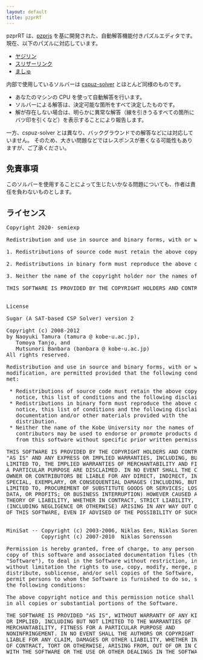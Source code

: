 ```yaml
---
layout: default
title: pzprRT
---
```


pzprRT は、[pzprjs](https://github.com/robx/pzprjs/) を基に開発された、自動解答機能付きパズルエディタです。
現在、以下のパズルに対応しています。

- [ヤジリン](p.html?yajilin)
- [スリザーリンク](p.html?slither)
- [ましゅ](p.html?mashu)

内部で使用しているソルバーは [cspuz-solver](../games/cspuz-solver/index.html) とほとんど同様のものです。

- あなたのマシンの CPU を使って自動解答を行います。
- ソルバーによる解答は、決定可能な箇所をすべて決定したものです。
- 解が存在しない場合は、明らかに異常な解答（線を引きうるすべての箇所にバツ印を引くなど）を表示することにより報告します。

一方、cspuz-solver とは異なり、バックグラウンドでの解答などには対応していません。
そのため、大きい問題などではレスポンスが悪くなる可能性もありますが、ご了承ください。

## 免責事項

このソルバーを使用することによって生じたいかなる問題についても、作者は責任を負わないものとします。

## ライセンス

<pre style="overflow:auto">
Copyright 2020- semiexp

Redistribution and use in source and binary forms, with or without modification, are permitted provided that the following conditions are met:

1. Redistributions of source code must retain the above copyright notice, this list of conditions and the following disclaimer.

2. Redistributions in binary form must reproduce the above copyright notice, this list of conditions and the following disclaimer in the documentation and/or other materials provided with the distribution.

3. Neither the name of the copyright holder nor the names of its contributors may be used to endorse or promote products derived from this software without specific prior written permission.

THIS SOFTWARE IS PROVIDED BY THE COPYRIGHT HOLDERS AND CONTRIBUTORS "AS IS" AND ANY EXPRESS OR IMPLIED WARRANTIES, INCLUDING, BUT NOT LIMITED TO, THE IMPLIED WARRANTIES OF MERCHANTABILITY AND FITNESS FOR A PARTICULAR PURPOSE ARE DISCLAIMED. IN NO EVENT SHALL THE COPYRIGHT HOLDER OR CONTRIBUTORS BE LIABLE FOR ANY DIRECT, INDIRECT, INCIDENTAL, SPECIAL, EXEMPLARY, OR CONSEQUENTIAL DAMAGES (INCLUDING, BUT NOT LIMITED TO, PROCUREMENT OF SUBSTITUTE GOODS OR SERVICES; LOSS OF USE, DATA, OR PROFITS; OR BUSINESS INTERRUPTION) HOWEVER CAUSED AND ON ANY THEORY OF LIABILITY, WHETHER IN CONTRACT, STRICT LIABILITY, OR TORT (INCLUDING NEGLIGENCE OR OTHERWISE) ARISING IN ANY WAY OUT OF THE USE OF THIS SOFTWARE, EVEN IF ADVISED OF THE POSSIBILITY OF SUCH DAMAGE.


License

Sugar (A SAT-based CSP Solver) version 2

Copyright (c) 2008-2012
by Naoyuki Tamura (tamura @ kobe-u.ac.jp),
   Tomoya Tanjo, and
   Mutsunori Banbara (banbara @ kobe-u.ac.jp)
All rights reserved.

Redistribution and use in source and binary forms, with or without
modification, are permitted provided that the following conditions are
met:

 * Redistributions of source code must retain the above copyright
   notice, this list of conditions and the following disclaimer.
 * Redistributions in binary form must reproduce the above copyright
   notice, this list of conditions and the following disclaimer in the
   documentation and/or other materials provided with the
   distribution.
 * Neither the name of the Kobe University nor the names of its
   contributors may be used to endorse or promote products derived
   from this software without specific prior written permission.

THIS SOFTWARE IS PROVIDED BY THE COPYRIGHT HOLDERS AND CONTRIBUTORS
"AS IS" AND ANY EXPRESS OR IMPLIED WARRANTIES, INCLUDING, BUT NOT
LIMITED TO, THE IMPLIED WARRANTIES OF MERCHANTABILITY AND FITNESS FOR
A PARTICULAR PURPOSE ARE DISCLAIMED. IN NO EVENT SHALL THE COPYRIGHT
OWNER OR CONTRIBUTORS BE LIABLE FOR ANY DIRECT, INDIRECT, INCIDENTAL,
SPECIAL, EXEMPLARY, OR CONSEQUENTIAL DAMAGES (INCLUDING, BUT NOT
LIMITED TO, PROCUREMENT OF SUBSTITUTE GOODS OR SERVICES; LOSS OF USE,
DATA, OR PROFITS; OR BUSINESS INTERRUPTION) HOWEVER CAUSED AND ON ANY
THEORY OF LIABILITY, WHETHER IN CONTRACT, STRICT LIABILITY, OR TORT
(INCLUDING NEGLIGENCE OR OTHERWISE) ARISING IN ANY WAY OUT OF THE USE
OF THIS SOFTWARE, EVEN IF ADVISED OF THE POSSIBILITY OF SUCH DAMAGE.


MiniSat -- Copyright (c) 2003-2006, Niklas Een, Niklas Sorensson
           Copyright (c) 2007-2010  Niklas Sorensson

Permission is hereby granted, free of charge, to any person obtaining a
copy of this software and associated documentation files (the
"Software"), to deal in the Software without restriction, including
without limitation the rights to use, copy, modify, merge, publish,
distribute, sublicense, and/or sell copies of the Software, and to
permit persons to whom the Software is furnished to do so, subject to
the following conditions:

The above copyright notice and this permission notice shall be included
in all copies or substantial portions of the Software.

THE SOFTWARE IS PROVIDED "AS IS", WITHOUT WARRANTY OF ANY KIND, EXPRESS
OR IMPLIED, INCLUDING BUT NOT LIMITED TO THE WARRANTIES OF
MERCHANTABILITY, FITNESS FOR A PARTICULAR PURPOSE AND
NONINFRINGEMENT. IN NO EVENT SHALL THE AUTHORS OR COPYRIGHT HOLDERS BE
LIABLE FOR ANY CLAIM, DAMAGES OR OTHER LIABILITY, WHETHER IN AN ACTION
OF CONTRACT, TORT OR OTHERWISE, ARISING FROM, OUT OF OR IN CONNECTION
WITH THE SOFTWARE OR THE USE OR OTHER DEALINGS IN THE SOFTWARE.
</pre>
